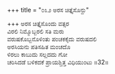 +++
title = "೦೩೨ ಅರಸ ಚಿತ್ತೈಸೊನ್ದು"

+++
ಅರಸ ಚಿತ್ತೈಸೊಂದು ವತ್ಸರ  
ವಿರಲಿ ನಿಮ್ಮೊಬ್ಬರಲಿ ಸತಿ ಮರು  
ವರುಷಕೊಬ್ಬನೊಳಿಂತು ಪಂಚಕಕೈದು ವರುಷದಲಿ   
ಅರಸಿಯನು ಪತಿಸಹಿತ ಮಂಚದೊ  
ಳಿರಲು ಕಾಬುದು ಸಲ್ಲದದು ಗೋ  
ಚರಿಸಿದಡೆ ಬಳಿಕದಕೆ ಪ್ರಾಯಶ್ಚಿತ್ತ ವಿಧಿಯುಂಟು      ॥32॥